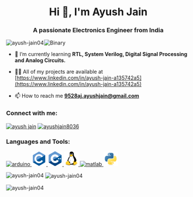 <h1 align="center">Hi 👋, I'm Ayush Jain</h1>
<h3 align="center">A passionate Electronics Engineer from India</h3>

<img align="right" alt="Binary" width="400" src="https://i.pinimg.com/originals/d4/81/f3/d481f3c72e283309071f79e01b05c06d.gif">

<p align="left"> <img src="https://komarev.com/ghpvc/?username=ayush-jain04&label=Profile%20views&color=0e75b6&style=flat" alt="ayush-jain04" /> </p>

- 🌱 I’m currently learning **RTL, System Verilog, Digital Signal Processing and Analog Circuits.**

- 👨‍💻 All of my projects are available at [https://www.linkedin.com/in/ayush-jain-a135742a5](https://www.linkedin.com/in/ayush-jain-a135742a5)

- 📫 How to reach me **9528aj.ayushjain@gmail.com**

<h3 align="left">Connect with me:</h3>
<p align="left">
<a href="https://linkedin.com/in/ayush jain" target="blank"><img align="center" src="https://raw.githubusercontent.com/rahuldkjain/github-profile-readme-generator/master/src/images/icons/Social/linked-in-alt.svg" alt="ayush jain" height="30" width="40" /></a>
<a href="https://instagram.com/ayushjain8036" target="blank"><img align="center" src="https://raw.githubusercontent.com/rahuldkjain/github-profile-readme-generator/master/src/images/icons/Social/instagram.svg" alt="ayushjain8036" height="30" width="40" /></a>
</p>

<h3 align="left">Languages and Tools:</h3>
<p align="left"> <a href="https://www.arduino.cc/" target="_blank" rel="noreferrer"> <img src="https://cdn.worldvectorlogo.com/logos/arduino-1.svg" alt="arduino" width="40" height="40"/> </a> <a href="https://www.cprogramming.com/" target="_blank" rel="noreferrer"> <img src="https://raw.githubusercontent.com/devicons/devicon/master/icons/c/c-original.svg" alt="c" width="40" height="40"/> </a> <a href="https://www.w3schools.com/cpp/" target="_blank" rel="noreferrer"> <img src="https://raw.githubusercontent.com/devicons/devicon/master/icons/cplusplus/cplusplus-original.svg" alt="cplusplus" width="40" height="40"/> </a> <a href="https://www.linux.org/" target="_blank" rel="noreferrer"> <img src="https://raw.githubusercontent.com/devicons/devicon/master/icons/linux/linux-original.svg" alt="linux" width="40" height="40"/> </a> <a href="https://www.mathworks.com/" target="_blank" rel="noreferrer"> <img src="https://upload.wikimedia.org/wikipedia/commons/2/21/Matlab_Logo.png" alt="matlab" width="40" height="40"/> </a> <a href="https://www.python.org" target="_blank" rel="noreferrer"> <img src="https://raw.githubusercontent.com/devicons/devicon/master/icons/python/python-original.svg" alt="python" width="40" height="40"/> </a> </p>

<p><img align="left" src="https://github-readme-stats.vercel.app/api/top-langs?username=ayush-jain04&show_icons=true&locale=en&layout=compact" alt="ayush-jain04" /></p>

<p>&nbsp;<img align="center" src="https://github-readme-stats.vercel.app/api?username=ayush-jain04&show_icons=true&locale=en" alt="ayush-jain04" /></p>

<p><img align="center" src="https://github-readme-streak-stats.herokuapp.com/?user=ayush-jain04&" alt="ayush-jain04" /></p>
